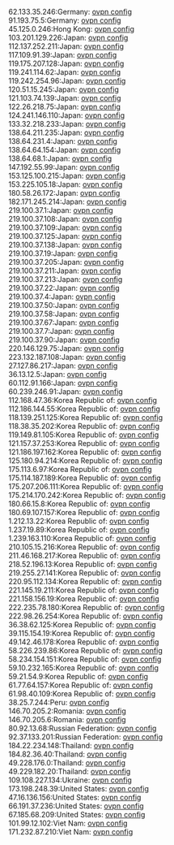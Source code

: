 62.133.35.246:Germany: [ovpn config](vpn/62_133_35_246.ovpn)  
91.193.75.5:Germany: [ovpn config](vpn/91_193_75_5.ovpn)  
45.125.0.246:Hong Kong: [ovpn config](vpn/45_125_0_246.ovpn)  
103.201.129.226:Japan: [ovpn config](vpn/103_201_129_226.ovpn)  
112.137.252.211:Japan: [ovpn config](vpn/112_137_252_211.ovpn)  
117.109.91.39:Japan: [ovpn config](vpn/117_109_91_39.ovpn)  
119.175.207.128:Japan: [ovpn config](vpn/119_175_207_128.ovpn)  
119.241.114.62:Japan: [ovpn config](vpn/119_241_114_62.ovpn)  
119.242.254.96:Japan: [ovpn config](vpn/119_242_254_96.ovpn)  
120.51.15.245:Japan: [ovpn config](vpn/120_51_15_245.ovpn)  
121.103.74.139:Japan: [ovpn config](vpn/121_103_74_139.ovpn)  
122.26.218.75:Japan: [ovpn config](vpn/122_26_218_75.ovpn)  
124.241.146.110:Japan: [ovpn config](vpn/124_241_146_110.ovpn)  
133.32.218.233:Japan: [ovpn config](vpn/133_32_218_233.ovpn)  
138.64.211.235:Japan: [ovpn config](vpn/138_64_211_235.ovpn)  
138.64.231.4:Japan: [ovpn config](vpn/138_64_231_4.ovpn)  
138.64.64.154:Japan: [ovpn config](vpn/138_64_64_154.ovpn)  
138.64.68.1:Japan: [ovpn config](vpn/138_64_68_1.ovpn)  
147.192.55.99:Japan: [ovpn config](vpn/147_192_55_99.ovpn)  
153.125.100.215:Japan: [ovpn config](vpn/153_125_100_215.ovpn)  
153.225.105.18:Japan: [ovpn config](vpn/153_225_105_18.ovpn)  
180.58.26.172:Japan: [ovpn config](vpn/180_58_26_172.ovpn)  
182.171.245.214:Japan: [ovpn config](vpn/182_171_245_214.ovpn)  
219.100.37.1:Japan: [ovpn config](vpn/219_100_37_1.ovpn)  
219.100.37.108:Japan: [ovpn config](vpn/219_100_37_108.ovpn)  
219.100.37.109:Japan: [ovpn config](vpn/219_100_37_109.ovpn)  
219.100.37.125:Japan: [ovpn config](vpn/219_100_37_125.ovpn)  
219.100.37.138:Japan: [ovpn config](vpn/219_100_37_138.ovpn)  
219.100.37.19:Japan: [ovpn config](vpn/219_100_37_19.ovpn)  
219.100.37.205:Japan: [ovpn config](vpn/219_100_37_205.ovpn)  
219.100.37.211:Japan: [ovpn config](vpn/219_100_37_211.ovpn)  
219.100.37.213:Japan: [ovpn config](vpn/219_100_37_213.ovpn)  
219.100.37.22:Japan: [ovpn config](vpn/219_100_37_22.ovpn)  
219.100.37.4:Japan: [ovpn config](vpn/219_100_37_4.ovpn)  
219.100.37.50:Japan: [ovpn config](vpn/219_100_37_50.ovpn)  
219.100.37.58:Japan: [ovpn config](vpn/219_100_37_58.ovpn)  
219.100.37.67:Japan: [ovpn config](vpn/219_100_37_67.ovpn)  
219.100.37.7:Japan: [ovpn config](vpn/219_100_37_7.ovpn)  
219.100.37.90:Japan: [ovpn config](vpn/219_100_37_90.ovpn)  
220.146.129.75:Japan: [ovpn config](vpn/220_146_129_75.ovpn)  
223.132.187.108:Japan: [ovpn config](vpn/223_132_187_108.ovpn)  
27.127.86.217:Japan: [ovpn config](vpn/27_127_86_217.ovpn)  
36.13.12.5:Japan: [ovpn config](vpn/36_13_12_5.ovpn)  
60.112.91.166:Japan: [ovpn config](vpn/60_112_91_166.ovpn)  
60.239.246.91:Japan: [ovpn config](vpn/60_239_246_91.ovpn)  
112.168.47.36:Korea Republic of: [ovpn config](vpn/112_168_47_36.ovpn)  
112.186.144.55:Korea Republic of: [ovpn config](vpn/112_186_144_55.ovpn)  
118.139.251.125:Korea Republic of: [ovpn config](vpn/118_139_251_125.ovpn)  
118.38.35.202:Korea Republic of: [ovpn config](vpn/118_38_35_202.ovpn)  
119.149.81.105:Korea Republic of: [ovpn config](vpn/119_149_81_105.ovpn)  
121.157.37.253:Korea Republic of: [ovpn config](vpn/121_157_37_253.ovpn)  
121.186.197.162:Korea Republic of: [ovpn config](vpn/121_186_197_162.ovpn)  
125.180.94.214:Korea Republic of: [ovpn config](vpn/125_180_94_214.ovpn)  
175.113.6.97:Korea Republic of: [ovpn config](vpn/175_113_6_97.ovpn)  
175.114.187.189:Korea Republic of: [ovpn config](vpn/175_114_187_189.ovpn)  
175.207.206.111:Korea Republic of: [ovpn config](vpn/175_207_206_111.ovpn)  
175.214.170.242:Korea Republic of: [ovpn config](vpn/175_214_170_242.ovpn)  
180.66.15.8:Korea Republic of: [ovpn config](vpn/180_66_15_8.ovpn)  
180.69.107.157:Korea Republic of: [ovpn config](vpn/180_69_107_157.ovpn)  
1.212.13.22:Korea Republic of: [ovpn config](vpn/1_212_13_22.ovpn)  
1.237.19.89:Korea Republic of: [ovpn config](vpn/1_237_19_89.ovpn)  
1.239.163.110:Korea Republic of: [ovpn config](vpn/1_239_163_110.ovpn)  
210.105.15.216:Korea Republic of: [ovpn config](vpn/210_105_15_216.ovpn)  
211.46.168.217:Korea Republic of: [ovpn config](vpn/211_46_168_217.ovpn)  
218.52.196.13:Korea Republic of: [ovpn config](vpn/218_52_196_13.ovpn)  
219.255.27.141:Korea Republic of: [ovpn config](vpn/219_255_27_141.ovpn)  
220.95.112.134:Korea Republic of: [ovpn config](vpn/220_95_112_134.ovpn)  
221.145.19.211:Korea Republic of: [ovpn config](vpn/221_145_19_211.ovpn)  
221.158.156.19:Korea Republic of: [ovpn config](vpn/221_158_156_19.ovpn)  
222.235.78.180:Korea Republic of: [ovpn config](vpn/222_235_78_180.ovpn)  
222.98.26.254:Korea Republic of: [ovpn config](vpn/222_98_26_254.ovpn)  
36.38.62.125:Korea Republic of: [ovpn config](vpn/36_38_62_125.ovpn)  
39.115.154.19:Korea Republic of: [ovpn config](vpn/39_115_154_19.ovpn)  
49.142.46.178:Korea Republic of: [ovpn config](vpn/49_142_46_178.ovpn)  
58.226.239.86:Korea Republic of: [ovpn config](vpn/58_226_239_86.ovpn)  
58.234.154.151:Korea Republic of: [ovpn config](vpn/58_234_154_151.ovpn)  
59.10.232.165:Korea Republic of: [ovpn config](vpn/59_10_232_165.ovpn)  
59.21.54.9:Korea Republic of: [ovpn config](vpn/59_21_54_9.ovpn)  
61.77.64.157:Korea Republic of: [ovpn config](vpn/61_77_64_157.ovpn)  
61.98.40.109:Korea Republic of: [ovpn config](vpn/61_98_40_109.ovpn)  
38.25.7.244:Peru: [ovpn config](vpn/38_25_7_244.ovpn)  
146.70.205.2:Romania: [ovpn config](vpn/146_70_205_2.ovpn)  
146.70.205.6:Romania: [ovpn config](vpn/146_70_205_6.ovpn)  
80.92.13.68:Russian Federation: [ovpn config](vpn/80_92_13_68.ovpn)  
92.37.133.201:Russian Federation: [ovpn config](vpn/92_37_133_201.ovpn)  
184.22.234.148:Thailand: [ovpn config](vpn/184_22_234_148.ovpn)  
184.82.36.40:Thailand: [ovpn config](vpn/184_82_36_40.ovpn)  
49.228.176.0:Thailand: [ovpn config](vpn/49_228_176_0.ovpn)  
49.229.182.20:Thailand: [ovpn config](vpn/49_229_182_20.ovpn)  
109.108.227.134:Ukraine: [ovpn config](vpn/109_108_227_134.ovpn)  
173.198.248.39:United States: [ovpn config](vpn/173_198_248_39.ovpn)  
47.16.136.156:United States: [ovpn config](vpn/47_16_136_156.ovpn)  
66.191.37.236:United States: [ovpn config](vpn/66_191_37_236.ovpn)  
67.185.68.209:United States: [ovpn config](vpn/67_185_68_209.ovpn)  
101.99.12.102:Viet Nam: [ovpn config](vpn/101_99_12_102.ovpn)  
171.232.87.210:Viet Nam: [ovpn config](vpn/171_232_87_210.ovpn)  
